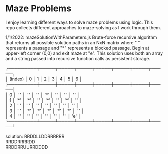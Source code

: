 # Maze Problems

I enjoy learning different ways to solve maze problems using logic. This repo collects different approaches to maze-solving as I work through them.


1/1/2022: mazeSolutionWithParameters.js
Brute-force recursive algorithm that returns all possible solution paths in an NxN matrix where " " represents a passage and "\*" represents a blocked passage.
Begin at upper-left corner (0,0) and exit maze at "e".
This solution uses both an array and a string passed into recursive function calls as persistent storage.

┌─────────┬─────┬─────┬─────┬─────┬─────┬─────┬─────┐  
│ (index) │  0  │  1  │  2  │  3  │  4  │  5  │  6  │  
├─────────┼─────┼─────┼─────┼─────┼─────┼─────┼─────┤  
│    0    │ ' ' │ ' ' │ ' ' │ '\*' │ ' ' │ ' ' │ ' ' │  
│    1    │ '\*' │ '\*' │ ' ' │ '\*' │ ' ' │ '\*' │ ' ' │  
│    2    │ ' ' │ ' ' │ ' ' │ ' ' │ ' ' │ ' ' │ ' ' │  
│    3    │ ' ' │ '\*' │ '\*' │ '\*' │ '\*' │ '\*' │ ' ' │  
│    4    │ ' ' │ ' ' │ ' ' │ ' ' │ ' ' │ ' ' │ 'e' │  
└─────────┴─────┴─────┴─────┴─────┴─────┴─────┴─────┘  

solution: RRDDLLDDRRRRRR  
          RRDDRRRRDD  
          RRDDRRUURRDDDD  
